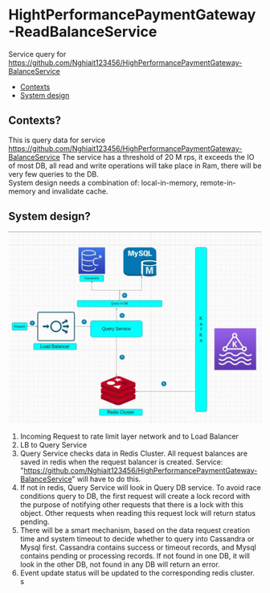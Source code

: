 # HightPerformancePaymentGateway-ReadBalanceService
Service query for https://github.com/Nghiait123456/HighPerformancePaymentGateway-BalanceService


- [Contexts](#Contexts)
- [System design](#SystemDesign)
 
## Contexts? <a name="Contexts"></a>
This is query data for service https://github.com/Nghiait123456/HighPerformancePaymentGateway-BalanceService
The service has a threshold of 20 M rps, it exceeds the IO of most DB, all read and write operations will take place in Ram, there will be very few queries to the DB. </br>
System design needs a combination of: local-in-memory, remote-in-memory and invalidate cache. </br>
## System design? <a name="SystemDesign"></a>

![](img_readme/system_design.png)

1) Incoming Request to rate limit layer network and to Load Balancer </br>
2) LB to Query Service </br>
3) Query Service checks data in Redis Cluster. All request balances are saved in redis when the request balancer is created. Service: "https://github.com/Nghiait123456/HighPerformancePaymentGateway-BalanceService" will have to do this. </br>
4) If not in redis, Query Service will look in Query DB service. To avoid race conditions query to DB, the first request will create a lock record with the purpose of notifying other requests that there is a lock with this object. Other requests when reading this request lock will return status pending. </br>
5) There will be a smart mechanism, based on the data request creation time and system timeout to decide whether to query into Cassandra or Mysql first. Cassandra contains success or timeout records, and Mysql contains pending or processing records. If not found in one DB, it will look in the other DB, not found in any DB will return an error. </br>
6) Event update status will be updated to the corresponding redis cluster. </br>s